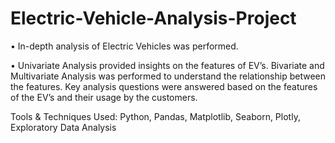# Electric-Vehicle-Analysis-Project


• In-depth analysis of Electric Vehicles was performed. 

• Univariate Analysis provided insights on the features of EV’s. Bivariate and Multivariate Analysis was performed to understand the relationship between the features. Key analysis questions were answered based on the features of the EV’s and their usage by the customers. 

Tools & Techniques Used: Python, Pandas, Matplotlib, Seaborn, Plotly, Exploratory Data Analysis 
